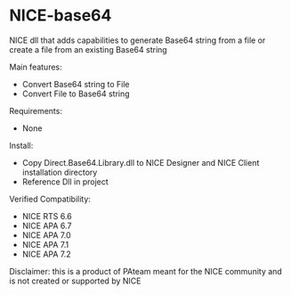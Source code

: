 # NICE-base64
NICE dll that adds capabilities to generate Base64 string from a file or create a file from an existing Base64 string

Main features:

- Convert Base64 string to File
- Convert File to Base64 string

Requirements:
- None

Install:
- Copy Direct.Base64.Library.dll to NICE Designer and NICE Client installation directory
- Reference Dll in project

Verified Compatibility:

- NICE RTS 6.6
- NICE APA 6.7
- NICE APA 7.0
- NICE APA 7.1
- NICE APA 7.2


Disclaimer: this is a product of PAteam meant for the NICE community and is not created or supported by NICE